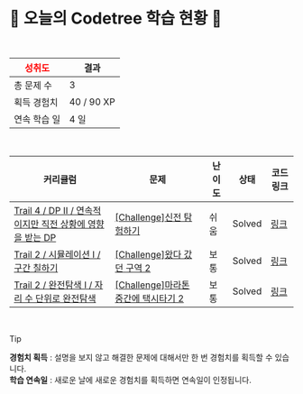 # 🌲 오늘의 Codetree 학습 현황 🌲

<br />

| <span style="color:red;display:block;text-align:center;"> **성취도**</span> | 결과 |
|---|---|
| 총 문제 수 | 3 |
| 획득 경험치 | 40 / 90 XP |
| 연속 학습 일 | 4 일 |

<br />

|커리큘럼|문제|난이도|상태|코드 링크|
|---|---|---|---|---|
|[Trail 4 / DP II / 연속적이지만 직전 상황에 영향을 받는 DP](https://https://en.codetree.ai/trail-info/intermediate-low/)|[[Challenge]신전 탐험하기](https://https://en.codetree.ai/trails/complete/curated-cards/challenge-explore-temple/)|쉬움|Solved|[링크](https://github.com/parkjaehak/codetree-codingtest/blob/main/250112/%EC%8B%A0%EC%A0%84%20%ED%83%90%ED%97%98%ED%95%98%EA%B8%B0/explore-temple.java)|
|[Trail 2 / 시뮬레이션 I / 구간 칠하기](https://https://en.codetree.ai/trail-info/novice-mid/)|[[Challenge]왔다 갔던 구역 2](https://https://en.codetree.ai/trails/complete/curated-cards/challenge-area-been-to-and-from2/)|보통|Solved|[링크](https://github.com/parkjaehak/codetree-codingtest/blob/main/250112/%EC%99%94%EB%8B%A4%20%EA%B0%94%EB%8D%98%20%EA%B5%AC%EC%97%AD%202/area-been-to-and-from2.java)|
|[Trail 2 / 완전탐색 I / 자리 수 단위로 완전탐색](https://https://en.codetree.ai/trail-info/novice-mid/)|[[Challenge]마라톤 중간에 택시타기 2](https://https://en.codetree.ai/trails/complete/curated-cards/challenge-taking-a-taxi-in-the-middle-of-the-marathon-2/)|보통|Solved|[링크](https://github.com/parkjaehak/codetree-codingtest/blob/main/250112/%EB%A7%88%EB%9D%BC%ED%86%A4%20%EC%A4%91%EA%B0%84%EC%97%90%20%ED%83%9D%EC%8B%9C%ED%83%80%EA%B8%B0%202/taking-a-taxi-in-the-middle-of-the-marathon-2.java)|


<br />

> [!TIP]
> **경험치 획득** : 설명을 보지 않고 해결한 문제에 대해서만 한 번 경험치를 획득할 수 있습니다.  
> **학습 연속일** : 새로운 날에 새로운 경험치를 획득하면 연속일이 인정됩니다.

